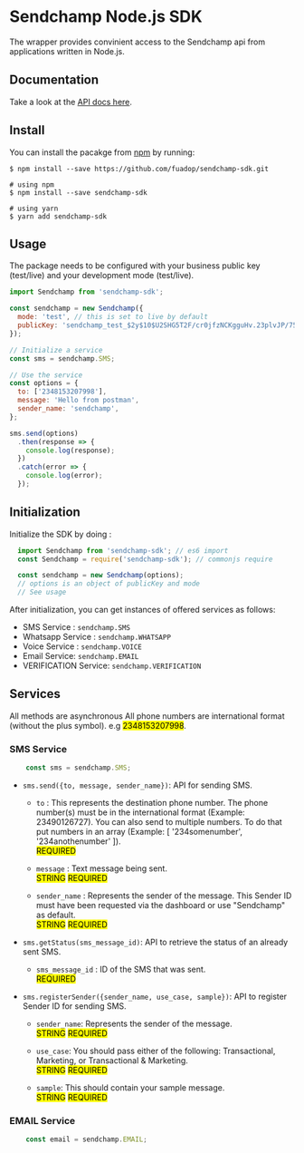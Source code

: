 # Sendchamp Node.js SDK
The wrapper provides convinient access to the Sendchamp api from applications written in Node.js.

## Documentation
Take a look at the [API docs here](https://developers.sendchamp.com).

## Install 
You can install the pacakge from [npm](https://npmjs.org) by running:

```shell
$ npm install --save https://github.com/fuadop/sendchamp-sdk.git

# using npm
$ npm install --save sendchamp-sdk

# using yarn
$ yarn add sendchamp-sdk
```

## Usage
The package needs to be configured with your business public key (test/live) and your development mode (test/live).

```javascript
import Sendchamp from 'sendchamp-sdk';

const sendchamp = new Sendchamp({
  mode: 'test', // this is set to live by default
  publicKey: 'sendchamp_test_$2y$10$U2SHG5T2F/cr0jfzNCKgguHv.23plvJP/75EzZjF5MtLXz65SDrQi'
});

// Initialize a service
const sms = sendchamp.SMS;

// Use the service
const options = {
  to: ['2348153207998'],
  message: 'Hello from postman',
  sender_name: 'sendchamp',
};

sms.send(options)
  .then(response => {
    console.log(response);
  })
  .catch(error => {
    console.log(error);
  });

```

## Initialization
Initialize the SDK by doing :
```javascript
  import Sendchamp from 'sendchamp-sdk'; // es6 import
  const Sendchamp = require('sendchamp-sdk'); // commonjs require

  const sendchamp = new Sendchamp(options);
  // options is an object of publicKey and mode
  // See usage
```
After initialization, you can get instances of offered services as follows:

- SMS Service : ```sendchamp.SMS```
- Whatsapp Service : ```sendchamp.WHATSAPP```
- Voice Service : ```sendchamp.VOICE```
- Email Service: ```sendchamp.EMAIL```
- VERIFICATION Service: ```sendchamp.VERIFICATION```

## Services
All methods are asynchronous
All phone numbers are international format (without the plus symbol). e.g <mark>2348153207998</mark>.

### SMS Service
```javascript
    const sms = sendchamp.SMS;
```

- ```sms.send({to, message, sender_name})```: API for sending SMS.
  
  - ```to``` : This represents the destination phone number. The phone number(s) must be in the international format (Example: 23490126727). You can also send to multiple numbers. To do that put numbers in an array (Example: [ '234somenumber', '234anothenumber' ]). <br/><mark>REQUIRED</mark>
  
  - ```message``` : Text message being sent. <br/> <mark>STRING</mark> <mark>REQUIRED</mark>
  
  - ```sender_name``` : Represents the sender of the message. This Sender ID must have been requested via the dashboard or use "Sendchamp" as default.<br/> <mark>STRING</mark> <mark>REQUIRED</mark>

- ```sms.getStatus(sms_message_id)```: API to retrieve the status of an already sent SMS. 

  - ```sms_message_id``` : ID of the SMS that was sent.  <br/><mark>REQUIRED</mark>

- ```sms.registerSender({sender_name, use_case, sample})```: API to register Sender ID for sending SMS.

  - ```sender_name```: Represents the sender of the message. <br/> <mark>STRING</mark> <mark>REQUIRED</mark>

  - ```use_case```: You should pass either of the following: Transactional, Marketing, or Transactional & Marketing. <br/> <mark>STRING</mark> <mark>REQUIRED</mark>

  - ```sample```: This should contain your sample message. <br/> <mark>STRING</mark> <mark>REQUIRED</mark>

### EMAIL Service
```javascript
    const email = sendchamp.EMAIL;
```